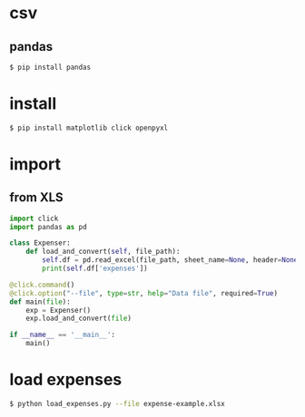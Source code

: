 # csv

## pandas

```bash
$ pip install pandas
```
# install

```bash
$ pip install matplotlib click openpyxl
```

# import

## from XLS

```python
import click
import pandas as pd

class Expenser:
    def load_and_convert(self, file_path):
        self.df = pd.read_excel(file_path, sheet_name=None, header=None, names=('Type', 'Value'))
        print(self.df['expenses'])

@click.command()
@click.option("--file", type=str, help="Data file", required=True)
def main(file):
    exp = Expenser()
    exp.load_and_convert(file)

if __name__ == '__main__':
    main()
```

# load expenses

```bash
$ python load_expenses.py --file expense-example.xlsx
```
